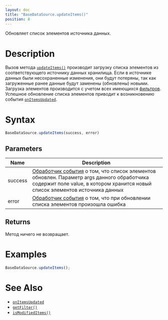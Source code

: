 ```yaml
---
layout: doc
title: "BaseDataSource.updateItems()"
position: 8
---
```


Обновляет список элементов источника данных.

# Description

Вызов метода [`updateItems()`](../BaseDataSource.updateItems/) производит загрузку списка элементов
из соответствующего источнику данных хранилища. Если в источнике данных были несохраненные изменения,
они будут потеряны, так как загруженные ранее данные будут заменены (обновлены) новыми. Загрузка
элементов производится с учетом всех имеющихся [фильтров](../BaseDataSource.getFilter/).
Успешное обновление списка элементов приводит к возникновению события [`onItemsUpdated`](../BaseDataSource.onItemsUpdated/).

# Syntax

```js
BaseDataSource.updateItems(success, error)
```

## Parameters

|Name|Description|
|----|-----------|
|success|[Обработчик события](../../../Script/) о том, что список элементов обновлен. Параметр args данного обработчика содержит поле value, в котором хранится новый список элементов источника данных|
|error|[Обработчик события](../../../Script/) о том, что при обновлении списка элементов произошла ошибка|

## Returns

Метод ничего не возвращает.

# Examples

```js
BaseDataSource.updateItems();
```

# See Also

* [`onItemsUpdated`](../BaseDataSource.onItemsUpdated/)
* [`getFilter()`](../BaseDataSource.getFilter/)
* [`isModifiedItems()`](../BaseDataSource.isModified/)
